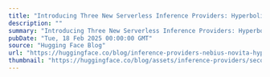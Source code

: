 ```yaml
---
title: "Introducing Three New Serverless Inference Providers: Hyperbolic, Nebius AI Studio, and Novita 🔥"
description: ""
summary: "Introducing Three New Serverless Inference Providers: Hyperbolic, Nebius AI Studio, and Novita 🔥 We’..."
pubDate: "Tue, 18 Feb 2025 00:00:00 GMT"
source: "Hugging Face Blog"
url: "https://huggingface.co/blog/inference-providers-nebius-novita-hyperbolic"
thumbnail: "https://huggingface.co/blog/assets/inference-providers/second-batch-thumbnail.webp"
---
```


